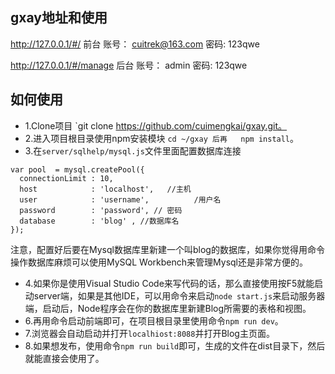 

## gxay地址和使用

http://127.0.0.1/#/
前台
账号： cuitrek@163.com  密码: 123qwe

http://127.0.0.1/#/manage
后台
账号： admin  密码: 123qwe


## 如何使用
+ 1.Clone项目 `git clone https://github.com/cuimengkai/gxay.git。
+ 2.进入项目根目录使用npm安装模块 `cd ~/gxay 后再   npm install`。
+ 3.在`server/sqlhelp/mysql.js`文件里面配置数据库连接
```
var pool  = mysql.createPool({  
  connectionLimit : 10,  
  host            : 'localhost',   //主机
  user            : 'username',          /用户名
  password        : 'password', // 密码
  database        : 'blog' , //数据库名
});  
```
注意，配置好后要在Mysql数据库里新建一个叫blog的数据库，如果你觉得用命令操作数据库麻烦可以使用MySQL Workbench来管理Mysql还是非常方便的。
+ 4.如果你是使用Visual Studio Code来写代码的话，那么直接使用按F5就能启动server端，如果是其他IDE，可以用命令来启动`node start.js`来启动服务器端，启动后，Node程序会在你的数据库里新建Blog所需要的表格和视图。
+ 6.再用命令启动前端即可，在项目根目录里使用命令`npm run dev`。
+ 7.浏览器会自动启动并打开`localhiost:8088`并打开Blog主页面。
+ 8.如果想发布，使用命令`npm run build`即可，生成的文件在dist目录下，然后就能直接会使用了。
